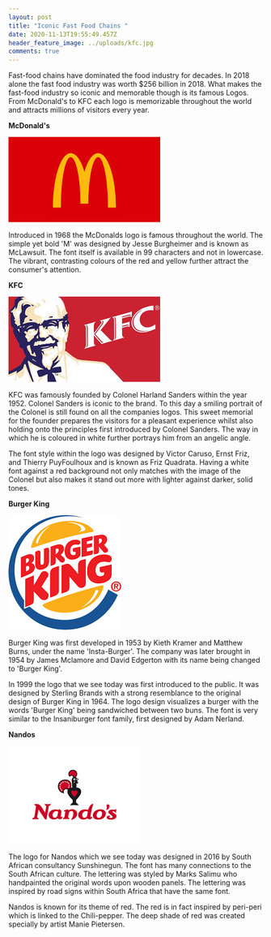 ```yaml
---
layout: post
title: "Iconic Fast Food Chains "
date: 2020-11-13T19:55:49.457Z
header_feature_image: ../uploads/kfc.jpg
comments: true
---
```

Fast-food chains have dominated the food industry for decades. In 2018 alone the fast food industry was worth $256 billion in 2018. What makes the fast-food industry so iconic and memorable though is its famous Logos. From McDonald's to KFC each logo is memorizable throughout the world and attracts millions of visitors every year. 

**McDonald's**

![](../uploads/mcdonalds.png)

Introduced in 1968 the McDonalds logo is famous throughout the world. The simple yet bold 'M' was designed by Jesse Burgheimer and is known as McLawsuit. The font itself is available in 99 characters and not in lowercase. The vibrant, contrasting colours of the red and yellow further attract the consumer's attention. 

**KFC** 

![](../uploads/kfc-1.jpg)

KFC was famously founded by Colonel Harland Sanders within the year 1952. Colonel Sanders is iconic to the brand. To this day a smiling portrait of the Colonel is still found on all the companies logos. This sweet memorial for the founder prepares the visitors for a pleasant experience whilst also holding onto the principles first introduced by Colonel Sanders. The way in which he is coloured in white further portrays him from an angelic angle. 

The font style within the logo was designed by Victor Caruso, Ernst Friz, and Thierry PuyFoulhoux and is known as Friz Quadrata. Having a white font against a red background not only matches with the image of the Colonel but also makes it stand out more with lighter against darker, solid tones. 

**Burger King** 

![](../uploads/burger-king.png)

Burger King was first developed in 1953 by Kieth Kramer and Matthew Burns, under the name 'Insta-Burger'. The company was later brought in 1954 by James Mclamore and David Edgerton with its name being changed to 'Burger King'.

 In 1999 the logo that we see today was first introduced to the public. It was designed by Sterling Brands with a strong resemblance to the original design of Burger King in 1964. The logo design visualizes a burger with the words 'Burger King' being sandwiched between two buns. The font is very similar to the Insaniburger font family, first designed by Adam Nerland. 

**Nandos** 

![](../uploads/nandos.png)

The logo for Nandos which we see today was designed in 2016 by South African consultancy Sunshinegun. The font has many connections to the South African culture. The lettering was styled by Marks Salimu who handpainted the original words upon wooden panels. The lettering was inspired by road signs within South Africa that have the same font. 

Nandos is known for its theme of red. The red is in fact inspired by peri-peri which is linked to the Chili-pepper. The deep shade of red was created specially by artist Manie Pietersen.
